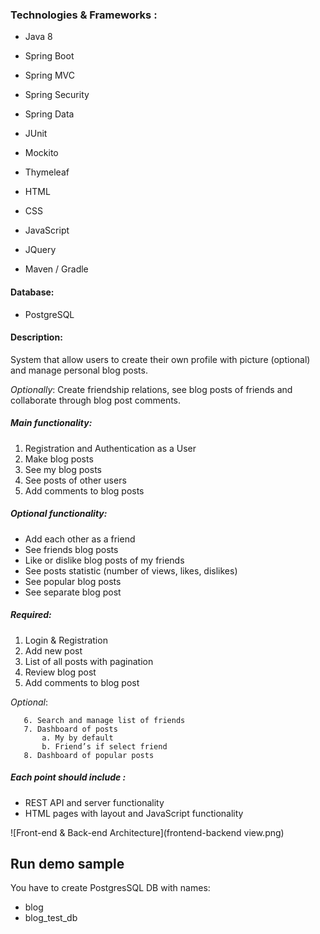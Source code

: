 ### Technologies & Frameworks :

* Java 8
* Spring Boot
* Spring MVC
* Spring Security
* Spring Data

* JUnit
* Mockito
* Thymeleaf

* HTML
* CSS
* JavaScript
* JQuery

* Maven / Gradle

#### Database:

* PostgreSQL

#### Description:

System that allow users to create their own profile with picture (optional) and manage personal blog posts. 

_Optionally_: Create friendship relations, see blog posts of friends and collaborate through blog post comments.

##### Main functionality:

1. Registration and Authentication as a User
2. Make blog posts
3. See my blog posts
4. See posts of other users
5. Add comments to blog posts

##### Optional functionality:

* Add each other as a friend
* See friends blog posts
* Like or dislike blog posts of my friends
* See posts statistic (number of views, likes, dislikes)
* See popular blog posts
* See separate blog post

##### Required:

1. Login & Registration
2. Add new post
3. List of all posts with pagination
4. Review blog post
5. Add comments to blog post

_Optional_:

       6. Search and manage list of friends
       7. Dashboard of posts
           a. My by default
           b. Friend’s if select friend
       8. Dashboard of popular posts

##### Each point should include :

* REST API and server functionality
* HTML pages with layout and JavaScript functionality

![Front-end & Back-end Architecture](frontend-backend view.png)


## Run demo sample
You have to create PostgresSQL DB with names: 

 - blog
 - blog_test_db
